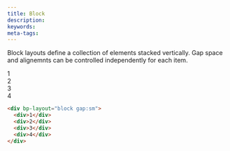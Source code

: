 ```yaml
---
title: Block
description: 
keywords:
meta-tags:
---
```


Block layouts define a collection of elements stacked vertically. Gap space and alignemnts can be controlled independently for each item.

<div bp-layout="block gap:sm" demo>
  <div>1</div>
  <div>2</div>
  <div>3</div>
  <div>4</div>
</div>

```html
<div bp-layout="block gap:sm">
  <div>1</div>
  <div>2</div>
  <div>3</div>
  <div>4</div>
</div>
```